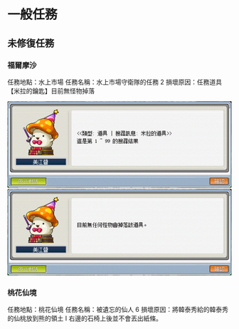 # 一般任務

## 未修復任務

### 福爾摩沙

任務地點：水上市場
任務名稱：水上市場守衛隊的任務 2
損壞原因：任務道具【米拉的鑰匙】目前無怪物掉落

![水上市場守衛隊的任務/0](水上市場守衛隊的任務/0.png)
![水上市場守衛隊的任務/1](水上市場守衛隊的任務/1.png)

### 桃花仙境

任務地點：桃花仙境
任務名稱：被遺忘的仙人 6
損壞原因：將韓泰秀給的韓泰秀的仙桃放到熊的領土 Ⅰ 右邊的石椅上後並不會丟出紙條。
